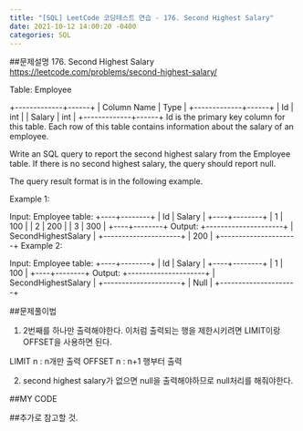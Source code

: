 ```yaml
---
title: "[SQL] LeetCode 코딩테스트 연습 - 176. Second Highest Salary"
date: 2021-10-12 14:00:20 -0400
categories: SQL
---
```


##문제설명
176. Second Highest Salary
https://leetcode.com/problems/second-highest-salary/

Table: Employee

+-------------+------+
| Column Name | Type |
+-------------+------+
| Id          | int  |
| Salary      | int  |
+-------------+------+
Id is the primary key column for this table.
Each row of this table contains information about the salary of an employee.
 

Write an SQL query to report the second highest salary from the Employee table. If there is no second highest salary, the query should report null.

The query result format is in the following example.

 

Example 1:

Input: 
Employee table:
+----+--------+
| Id | Salary |
+----+--------+
| 1  | 100    |
| 2  | 200    |
| 3  | 300    |
+----+--------+
Output: 
+---------------------+
| SecondHighestSalary |
+---------------------+
| 200                 |
+---------------------+
Example 2:

Input: 
Employee table:
+----+--------+
| Id | Salary |
+----+--------+
| 1  | 100    |
+----+--------+
Output: 
+---------------------+
| SecondHighestSalary |
+---------------------+
| Null                |
+---------------------+


##문제풀이법
1. 2번째를 하나만 출력해야한다. 이처럼 출력되는 행을 제한시키려면 LIMIT이랑 OFFSET을 사용하면 된다.

LIMIT n : n개만 출력
OFFSET n : n+1 행부터 출력

2. second highest salary가 없으면 null을 출력해야하므로 null처리를 해줘야한다.


##MY CODE

##추가로 참고할 것.
